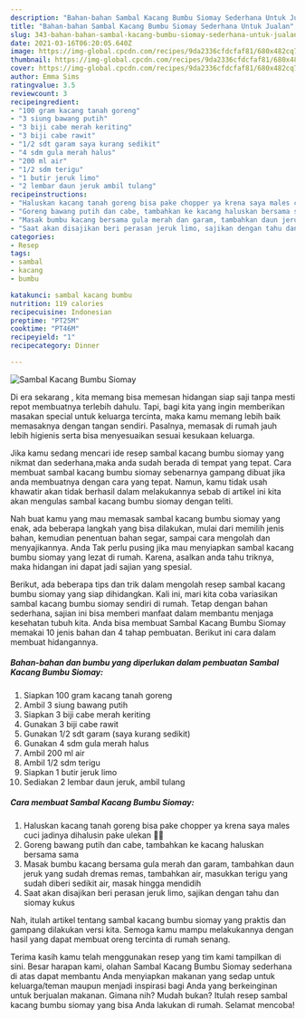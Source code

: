 ```yaml
---
description: "Bahan-bahan Sambal Kacang Bumbu Siomay Sederhana Untuk Jualan"
title: "Bahan-bahan Sambal Kacang Bumbu Siomay Sederhana Untuk Jualan"
slug: 343-bahan-bahan-sambal-kacang-bumbu-siomay-sederhana-untuk-jualan
date: 2021-03-16T06:20:05.640Z
image: https://img-global.cpcdn.com/recipes/9da2336cfdcfaf81/680x482cq70/sambal-kacang-bumbu-siomay-foto-resep-utama.jpg
thumbnail: https://img-global.cpcdn.com/recipes/9da2336cfdcfaf81/680x482cq70/sambal-kacang-bumbu-siomay-foto-resep-utama.jpg
cover: https://img-global.cpcdn.com/recipes/9da2336cfdcfaf81/680x482cq70/sambal-kacang-bumbu-siomay-foto-resep-utama.jpg
author: Emma Sims
ratingvalue: 3.5
reviewcount: 3
recipeingredient:
- "100 gram kacang tanah goreng"
- "3 siung bawang putih"
- "3 biji cabe merah keriting"
- "3 biji cabe rawit"
- "1/2 sdt garam saya kurang sedikit"
- "4 sdm gula merah halus"
- "200 ml air"
- "1/2 sdm terigu"
- "1 butir jeruk limo"
- "2 lembar daun jeruk ambil tulang"
recipeinstructions:
- "Haluskan kacang tanah goreng bisa pake chopper ya krena saya males cuci jadinya dihalusin pake ulekan 💪😄"
- "Goreng bawang putih dan cabe, tambahkan ke kacang haluskan bersama sama"
- "Masak bumbu kacang bersama gula merah dan garam, tambahkan daun jeruk yang sudah dremas remas, tambahkan air, masukkan terigu yang sudah diberi sedikit air, masak hingga mendidih"
- "Saat akan disajikan beri perasan jeruk limo, sajikan dengan tahu dan siomay kukus"
categories:
- Resep
tags:
- sambal
- kacang
- bumbu

katakunci: sambal kacang bumbu 
nutrition: 119 calories
recipecuisine: Indonesian
preptime: "PT25M"
cooktime: "PT46M"
recipeyield: "1"
recipecategory: Dinner

---
```



![Sambal Kacang Bumbu Siomay](https://img-global.cpcdn.com/recipes/9da2336cfdcfaf81/680x482cq70/sambal-kacang-bumbu-siomay-foto-resep-utama.jpg)

Di era  sekarang , kita memang bisa memesan hidangan siap saji tanpa mesti repot membuatnya terlebih dahulu. Tapi, bagi kita yang ingin memberikan masakan special untuk keluarga tercinta, maka kamu memang lebih baik memasaknya dengan tangan sendiri. Pasalnya, memasak di rumah jauh lebih higienis serta bisa menyesuaikan sesuai kesukaan keluarga.

Jika kamu sedang mencari ide resep sambal kacang bumbu siomay yang nikmat dan sederhana,maka anda sudah berada di tempat yang tepat. Cara membuat sambal kacang bumbu siomay  sebenarnya gampang dibuat jika anda membuatnya dengan cara yang tepat. Namun, kamu tidak usah khawatir akan tidak berhasil dalam melakukannya 
sebab di artikel ini kita akan mengulas sambal kacang bumbu siomay dengan teliti.  



Nah buat kamu yang mau memasak sambal kacang bumbu siomay yang enak, ada beberapa langkah yang bisa dilakukan, mulai dari memilih jenis bahan, kemudian penentuan bahan segar, sampai cara mengolah dan menyajikannya. Anda Tak perlu pusing jika mau menyiapkan sambal kacang bumbu siomay yang lezat di rumah. Karena, asalkan anda  tahu triknya, maka hidangan ini dapat jadi sajian yang spesial.

Berikut, ada beberapa tips dan trik dalam mengolah resep sambal kacang bumbu siomay yang siap dihidangkan. Kali ini, mari kita coba variasikan sambal kacang bumbu siomay sendiri di rumah. Tetap dengan bahan sederhana, sajian ini bisa memberi manfaat dalam membantu menjaga kesehatan tubuh kita. Anda bisa membuat Sambal Kacang Bumbu Siomay memakai 10 jenis bahan dan 4 tahap pembuatan. Berikut ini cara dalam membuat hidangannya.

<!--inarticleads1-->

##### Bahan-bahan dan bumbu yang diperlukan dalam pembuatan Sambal Kacang Bumbu Siomay:

1. Siapkan 100 gram kacang tanah goreng
1. Ambil 3 siung bawang putih
1. Siapkan 3 biji cabe merah keriting
1. Gunakan 3 biji cabe rawit
1. Gunakan 1/2 sdt garam (saya kurang sedikit)
1. Gunakan 4 sdm gula merah halus
1. Ambil 200 ml air
1. Ambil 1/2 sdm terigu
1. Siapkan 1 butir jeruk limo
1. Sediakan 2 lembar daun jeruk, ambil tulang




<!--inarticleads2-->

##### Cara membuat Sambal Kacang Bumbu Siomay:

1. Haluskan kacang tanah goreng bisa pake chopper ya krena saya males cuci jadinya dihalusin pake ulekan 💪😄
1. Goreng bawang putih dan cabe, tambahkan ke kacang haluskan bersama sama
1. Masak bumbu kacang bersama gula merah dan garam, tambahkan daun jeruk yang sudah dremas remas, tambahkan air, masukkan terigu yang sudah diberi sedikit air, masak hingga mendidih
1. Saat akan disajikan beri perasan jeruk limo, sajikan dengan tahu dan siomay kukus




Nah, itulah artikel tentang  sambal kacang bumbu siomay  yang praktis dan gampang dilakukan versi kita. Semoga kamu mampu melakukannya dengan hasil yang dapat membuat oreng tercinta di rumah senang. 

Terima kasih kamu telah menggunakan resep yang tim kami tampilkan di sini. Besar harapan kami, olahan  Sambal Kacang Bumbu Siomay sederhana di atas dapat membantu Anda menyiapkan makanan yang sedap untuk keluarga/teman maupun menjadi inspirasi bagi Anda yang berkeinginan untuk berjualan makanan. Gimana nih? Mudah bukan? Itulah resep sambal kacang bumbu siomay yang bisa Anda lakukan di rumah. Selamat mencoba!

